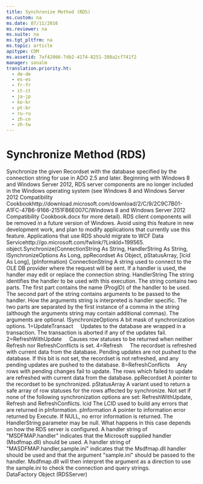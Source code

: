 ```yaml
---
title: Synchronize Method (RDS)
ms.custom: na
ms.date: 07/11/2016
ms.reviewer: na
ms.suite: na
ms.tgt_pltfrm: na
ms.topic: article
apitype: COM
ms.assetid: 7af42866-7db2-4174-8251-388a2cf741f2
manager: sonalm
translation.priority.ht: 
  - de-de
  - es-es
  - fr-fr
  - it-it
  - ja-jp
  - ko-kr
  - pt-br
  - ru-ru
  - zh-cn
  - zh-tw
---
```

# Synchronize Method (RDS)
<?xml version="1.0" encoding="utf-8"?>
<developerReferenceWithSyntaxDocument xmlns="http://ddue.schemas.microsoft.com/authoring/2003/5" xmlns:xlink="http://www.w3.org/1999/xlink" xmlns:xsi="http://www.w3.org/2001/XMLSchema-instance" xsi:schemaLocation="http://ddue.schemas.microsoft.com/authoring/2003/5 http://dduestorage.blob.core.windows.net/ddueschema/developer.xsd">
  <introduction>
    <para>Synchronize the given Recordset with the database specified by the connection string for use in ADO 2.5 and later.</para>
    <alert class="important">
      <para>Beginning with Windows 8 and Windows Server 2012, RDS server components are no longer included in the Windows operating system (see Windows 8 and <externalLink><linkText>Windows Server 2012 Compatibility Cookbook</linkText><linkUri>http://download.microsoft.com/download/2/C/9/2C9C7B01-A1FC-47B6-9166-2151FB6E007C/Windows 8 and Windows Server 2012 Compatibility Cookbook.docx</linkUri></externalLink> for more detail). RDS client components will be removed in a future version of Windows. Avoid using this feature in new development work, and plan to modify applications that currently use this feature. Applications that use RDS should migrate to <externalLink><linkText>WCF Data Service</linkText><linkUri>http://go.microsoft.com/fwlink/?LinkId=199565</linkUri></externalLink>.</para>
    </alert>
  </introduction>
  <syntaxSection>
    <legacySyntax>
<parameterReference>object</parameterReference>.<legacyBold>Synchronize(</legacyBold><parameterReference>ConnectionString As String, HandlerString As String, lSynchronizeOptions As Long, ppRecordset As Object, pStatusArray, [lcid As Long], [pInformation</parameterReference><legacyBold>)</legacyBold></legacySyntax>
  </syntaxSection>
  <parameters>
    <content>
      <definitionTable>
        <definedTerm> <legacyItalic>ConnectionString</legacyItalic> </definedTerm>
        <definition>
          <para>A string used to connect to the OLE DB provider where the request will be sent. If a handler is used, the handler may edit or replace the connection string. </para>
        </definition>
        <definedTerm> <legacyItalic>HandlerString</legacyItalic> </definedTerm>
        <definition>
          <para>The string identifies the handler to be used with this execution. The string contains two parts. The first part contains the name (ProgID) of the handler to be used. The second part of the string contains arguments to be passed to the handler. How the arguments string is interpreted is handler specific. The two parts are separated by the first instance of a comma in the string (although the arguments string may contain additional commas). The arguments are optional.</para>
        </definition>
        <definedTerm> <legacyItalic>lSynchronizeOptions</legacyItalic> </definedTerm>
        <definition>
          <para>A bit mask of synchronization options.</para>
          <para>1=<legacyItalic>UpdateTransact</legacyItalic>     Updates to the database are wrapped in a transaction. The transaction is aborted if any of the updates fail.    </para>
          <para>2=<legacyItalic>RefreshWithUpdate</legacyItalic>     Causes row statuses to be returned when neither <legacyItalic>Refresh</legacyItalic> nor <legacyItalic>RefreshConflicts</legacyItalic> is set.   </para>
          <para>4=<legacyItalic>Refresh</legacyItalic>     The recordset is refreshed with current data from the database. Pending updates are not pushed to the database. If this bit is not set, the recordset is not refreshed, and any pending updates are pushed to the database.   </para>
          <para>8=<legacyItalic>RefreshConflicts</legacyItalic>     Any rows with pending changes fail to update. The rows which failed to update are refreshed with current data from the database.  </para>
        </definition>
        <definedTerm> <legacyItalic>ppRecordset</legacyItalic> </definedTerm>
        <definition>
          <para>A pointer to the recordset to be synchronized.</para>
        </definition>
        <definedTerm> <legacyItalic>pStatusArray</legacyItalic> </definedTerm>
        <definition>
          <para>A variant used to return a safe array of row statuses for the rows affected by synchronize. Not set if none of the following synchronization options are set: <legacyItalic>RefreshWithUpdate</legacyItalic>, <legacyItalic>Refresh</legacyItalic> and <legacyItalic>RefreshConflicts</legacyItalic>.</para>
        </definition>
        <definedTerm> <legacyItalic>lcid</legacyItalic> </definedTerm>
        <definition>
          <para>The LCID used to build any errors that are returned in <legacyItalic>pInformation</legacyItalic>.</para>
        </definition>
        <definedTerm> <legacyItalic>pInformation</legacyItalic> </definedTerm>
        <definition>
          <para>A pointer to information error returned by <unmanagedCodeEntityReference>Execute</unmanagedCodeEntityReference>. If NULL, no error information is returned.</para>
        </definition>
      </definitionTable>
    </content>
  </parameters>
  <languageReferenceRemarks>
    <content>
      <para>The <legacyItalic>HandlerString</legacyItalic> parameter may be null. What happens in this case depends on how the RDS server is configured. A handler string of "MSDFMAP.handler" indicates that the Microsoft supplied handler (Msdfmap.dll) should be used. A handler string of "MASDFMAP.handler,sample.ini" indicates that the Msdfmap.dll handler should be used and that the argument "sample.ini" should be passed to the handler. Msdfmap.dll will then interpret the argument as a direction to use the sample.ini to check the connection and query strings.</para>
    </content>
  </languageReferenceRemarks>
  <section>
    <title>Applies To</title>
    <content>
      <para>
        <link xlink:href="e75240c2-b749-471e-b6ea-98cae232efbe">DataFactory Object (RDSServer)</link>
      </para>
    </content>
  </section>
  <relatedTopics />
</developerReferenceWithSyntaxDocument>